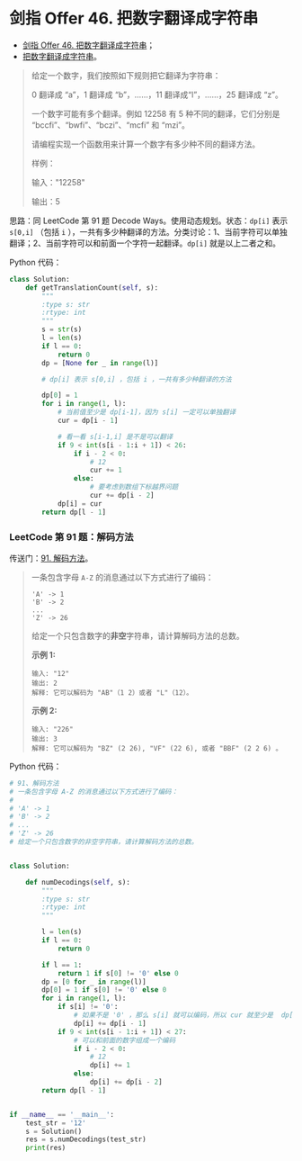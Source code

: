 # 剑指 Offer 46. 把数字翻译成字符串

+ [剑指 Offer 46. 把数字翻译成字符串](https://leetcode-cn.com/problems/ba-shu-zi-fan-yi-cheng-zi-fu-chuan-lcof/)；
+ [把数字翻译成字符串](https://www.acwing.com/problem/content/55/)。



>给定一个数字，我们按照如下规则把它翻译为字符串：
>
>0 翻译成 “a”，1 翻译成 “b”，……，11 翻译成“l”，……，25 翻译成 “z”。
>
>一个数字可能有多个翻译。例如 12258 有 5 种不同的翻译，它们分别是 “bccfi”、“bwfi”、“bczi”、“mcfi” 和 “mzi”。
>
>请编程实现一个函数用来计算一个数字有多少种不同的翻译方法。
>
>样例：
>
>输入："12258"
>
>输出：5

思路：同 LeetCode 第 91 题 Decode Ways。使用动态规划。状态：`dp[i]` 表示 `s[0,i]` （包括 `i` ），一共有多少种翻译的方法。分类讨论：1、当前字符可以单独翻译；2、当前字符可以和前面一个字符一起翻译。`dp[i]` 就是以上二者之和。

Python 代码：

```python
class Solution:
    def getTranslationCount(self, s):
        """
        :type s: str
        :rtype: int
        """
        s = str(s)
        l = len(s)
        if l == 0:
            return 0
        dp = [None for _ in range(l)]

        # dp[i] 表示 s[0,i] ，包括 i ，一共有多少种翻译的方法

        dp[0] = 1
        for i in range(1, l):
            # 当前值至少是 dp[i-1]，因为 s[i] 一定可以单独翻译
            cur = dp[i - 1]

            # 看一看 s[i-1,i] 是不是可以翻译
            if 9 < int(s[i - 1:i + 1]) < 26:
                if i - 2 < 0:
                    # 12
                    cur += 1
                else:
                    # 要考虑到数组下标越界问题
                    cur += dp[i - 2]
            dp[i] = cur
        return dp[l - 1]
```

### LeetCode 第 91 题：解码方法

传送门：[91. 解码方法](https://leetcode-cn.com/problems/decode-ways/)。

> 一条包含字母 `A-Z` 的消息通过以下方式进行了编码：
>
> ```
> 'A' -> 1
> 'B' -> 2
> ...
> 'Z' -> 26
> ```
>
> 给定一个只包含数字的**非空**字符串，请计算解码方法的总数。
>
> **示例 1:**
>
> ```
> 输入: "12"
> 输出: 2
> 解释: 它可以解码为 "AB"（1 2）或者 "L"（12）。
> ```
>
> **示例 2:**
>
> ```
> 输入: "226"
> 输出: 3
> 解释: 它可以解码为 "BZ" (2 26), "VF" (22 6), 或者 "BBF" (2 2 6) 。
> ```

Python 代码：

```python
# 91、解码方法
# 一条包含字母 A-Z 的消息通过以下方式进行了编码：
#
# 'A' -> 1
# 'B' -> 2
# ...
# 'Z' -> 26
# 给定一个只包含数字的非空字符串，请计算解码方法的总数。


class Solution:

    def numDecodings(self, s):
        """
        :type s: str
        :rtype: int
        """

        l = len(s)
        if l == 0:
            return 0

        if l == 1:
            return 1 if s[0] != '0' else 0
        dp = [0 for _ in range(l)]
        dp[0] = 1 if s[0] != '0' else 0
        for i in range(1, l):
            if s[i] != '0':
                # 如果不是 '0' ，那么 s[i] 就可以编码，所以 cur 就至少是  dp[i-1]
                dp[i] += dp[i - 1]
            if 9 < int(s[i - 1:i + 1]) < 27:
                # 可以和前面的数字组成一个编码
                if i - 2 < 0:
                    # 12
                    dp[i] += 1
                else:
                    dp[i] += dp[i - 2]
        return dp[l - 1]


if __name__ == '__main__':
    test_str = '12'
    s = Solution()
    res = s.numDecodings(test_str)
    print(res)
```

<script src='https://cdnjs.cloudflare.com/ajax/libs/mathjax/2.7.5/MathJax.js?config=TeX-MML-AM_CHTML' async></script>

<script type="text/x-mathjax-config">
MathJax.Hub.Config({
tex2jax: {
  inlineMath: [['$','$'], ['\\(','\\)']],
  processEscapes: true
  },
displayAlign : "left",
TeX: {
        equationNumbers: {
            autoNumber: "all",
            useLabelIds: true
        }
    },
    "HTML-CSS": {
        linebreaks: {
            automatic: true
        },
        scale: 100,
        styles: {
          ".MathJax_Display": {
            "text-align": "left",
            "width" : "auto",
            "margin": "10px 0px 10px 0px !important",
            "background-color": "#f5f5f5 !important",
            "border-radius": "3px !important",
            border:  "1px solid #ccc !important",
            padding: "5px 5px 5px 5px !important"
          },
          ".MathJax": {
            "background-color": "#f5f5f5 !important",
            padding: "2px 2px 2px 2px !important"
          }
        }
    },
    SVG: {
        linebreaks: {
            automatic: true
        }
    }
});
</script>